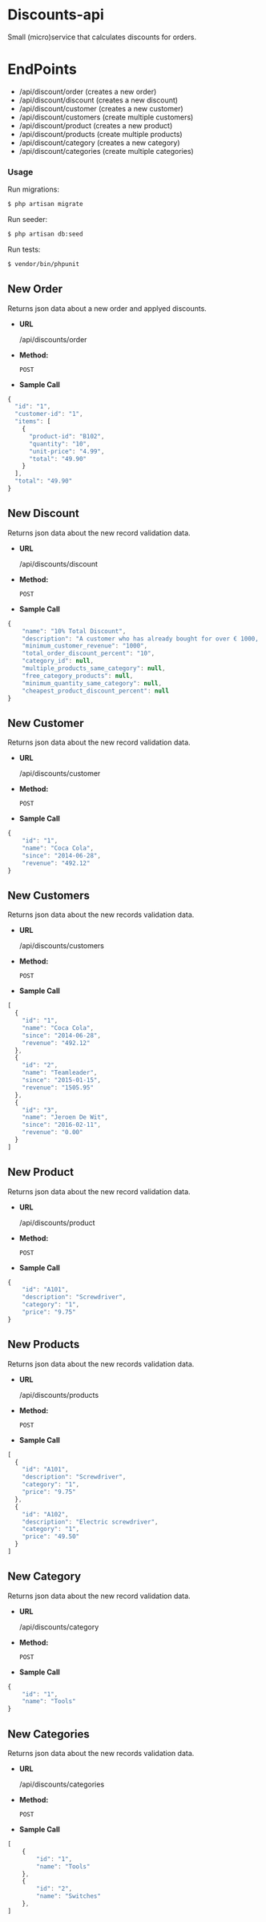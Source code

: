 # Discounts-api

Small (micro)service that calculates discounts for orders.

# EndPoints

  - /api/discount/order (creates a new order)
  - /api/discount/discount (creates a new discount)
  - /api/discount/customer (creates a new customer)
  - /api/discount/customers (create multiple customers)
  - /api/discount/product (creates a new product)
  - /api/discount/products (create multiple products)
  - /api/discount/category (creates a new category)
  - /api/discount/categories (create multiple categories)

### Usage

Run migrations:

```sh
$ php artisan migrate
```

Run seeder:
```sh
$ php artisan db:seed
```

Run tests:
```sh
$ vendor/bin/phpunit
```

**New Order**
----
  Returns json data about a new order and applyed discounts.

* **URL**

  /api/discounts/order

* **Method:**

  `POST`
  
*  **Sample Call**

```javascript
{
  "id": "1",
  "customer-id": "1",
  "items": [
    {
      "product-id": "B102",
      "quantity": "10",
      "unit-price": "4.99",
      "total": "49.90"
    }
  ],
  "total": "49.90"
}
  ```
  
  **New Discount**
----
  Returns json data about the new record validation data.

* **URL**

  /api/discounts/discount

* **Method:**

  `POST`
  
*  **Sample Call**

```javascript
{
    "name": "10% Total Discount",
    "description": "A customer who has already bought for over € 1000, gets a discount of 10% on the whole order.",
    "minimum_customer_revenue": "1000",
    "total_order_discount_percent": "10",
    "category_id": null,
    "multiple_products_same_category": null,
    "free_category_products": null,
    "minimum_quantity_same_category": null,
    "cheapest_product_discount_percent": null
}
  ```

  **New Customer**
----
  Returns json data about the new record validation data.

* **URL**

  /api/discounts/customer

* **Method:**

  `POST`
  
*  **Sample Call**

```javascript
{
    "id": "1",
    "name": "Coca Cola",
    "since": "2014-06-28",
    "revenue": "492.12"
}
  ```
  
  **New Customers**
----
  Returns json data about the new records validation data.

* **URL**

  /api/discounts/customers

* **Method:**

  `POST`
  
*  **Sample Call**

```javascript
[
  {
    "id": "1",
    "name": "Coca Cola",
    "since": "2014-06-28",
    "revenue": "492.12"
  },
  {
    "id": "2",
    "name": "Teamleader",
    "since": "2015-01-15",
    "revenue": "1505.95"
  },
  {
    "id": "3",
    "name": "Jeroen De Wit",
    "since": "2016-02-11",
    "revenue": "0.00"
  }
]
  ```
  
  **New Product**
----
  Returns json data about the new record validation data.

* **URL**

  /api/discounts/product

* **Method:**

  `POST`
  
*  **Sample Call**

```javascript
{
    "id": "A101",
    "description": "Screwdriver",
    "category": "1",
    "price": "9.75"
}
  ```

  **New Products**
----
  Returns json data about the new records validation data.

* **URL**

  /api/discounts/products

* **Method:**

  `POST`
  
*  **Sample Call**

```javascript
[
  {
    "id": "A101",
    "description": "Screwdriver",
    "category": "1",
    "price": "9.75"
  },
  {
    "id": "A102",
    "description": "Electric screwdriver",
    "category": "1",
    "price": "49.50"
  }
]
  ```

  **New Category**
----
  Returns json data about the new record validation data.

* **URL**

  /api/discounts/category

* **Method:**

  `POST`
  
*  **Sample Call**

```javascript
{
    "id": "1",
    "name": "Tools"
}
  ```

  **New Categories**
----
  Returns json data about the new records validation data.

* **URL**

  /api/discounts/categories

* **Method:**

  `POST`
  
*  **Sample Call**

```javascript
[
    {
        "id": "1",
        "name": "Tools"
    },
    {
        "id": "2",
        "name": "Switches"
    },
]
  ```

